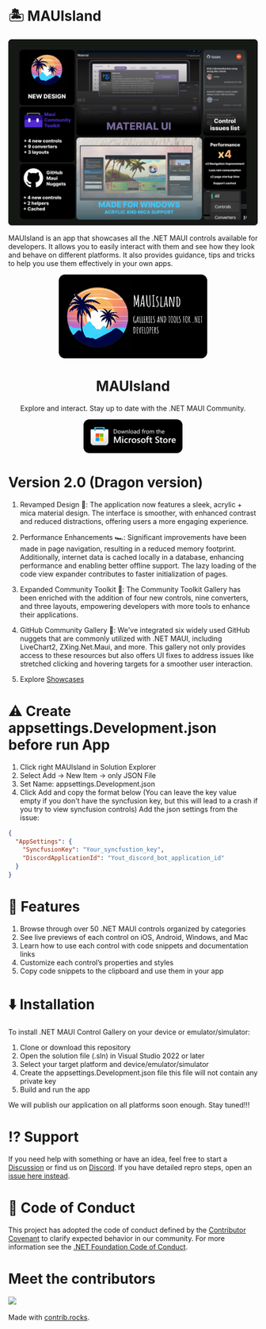 # 🏝️ MAUIsland

![](showcases/version_2.0/summary_slide.png)

MAUIsland is an app that showcases all the .NET MAUI controls available for developers. It allows you to easily interact with them and see how they look and behave on different platforms. It also provides guidance, tips and tricks to help you use them effectively in your own apps. 

<p align="center">
  <img width="300" align="center" src="showcases/version_2.0/MAUIsland_1920x1080.png">
</p>
<h1 align="center">
  MAUIsland
</h1>
<p align="center">
  Explore and interact. Stay up to date with the .NET MAUI Community.
</p>
<p align="center">
  <a href="https://www.microsoft.com/store/productId/9NLQ0J5P471L" target="_blank">
    <img src="showcases/storeBadge.png" width="200" alt="Store link" />
  </a>
</p>

# Version 2.0 (Dragon version)
1. Revamped Design 🎨: The application now features a sleek, acrylic + mica material design. The interface is smoother, with enhanced contrast and reduced distractions, offering users a more engaging experience.

2. Performance Enhancements 🏎️: Significant improvements have been made in page navigation, resulting in a reduced memory footprint. Additionally, internet data is cached locally in a database, enhancing performance and enabling better offline support. The lazy loading of the code view expander contributes to faster initialization of pages.

3. Expanded Community Toolkit 🔨: The Community Toolkit Gallery has been enriched with the addition of four new controls, nine converters, and three layouts, empowering developers with more tools to enhance their applications.

4. GitHub Community Gallery 🤝: We've integrated six widely used GitHub nuggets that are commonly utilized with .NET MAUI, including LiveChart2, ZXing.Net.Maui, and more. This gallery not only provides access to these resources but also offers UI fixes to address issues like stretched clicking and hovering targets for a smoother user interaction.
5. Explore [Showcases](https://github.com/Strypper/mauisland/blob/main/showcases/version_2.0/Contribute.md)

# ⚠️ Create appsettings.Development.json before run App
1. Click right MAUIsland in Solution Explorer
2. Select Add -> New Item -> only JSON File
3. Set Name: appsettings.Development.json
4. Click Add and copy the format below (You can leave the key value empty if you don't have the syncfusion key, but this will lead to a crash if you try to view syncfusion controls)
Add the json settings from the issue:
```json
{
  "AppSettings": {
    "SyncfusionKey": "Your_syncfustion_key",
    "DiscordApplicationId": "Yout_discord_bot_application_id"
  }
}
```

# 🚀 Features

1. Browse through over 50 .NET MAUI controls organized by categories
2. See live previews of each control on iOS, Android, Windows, and Mac
3. Learn how to use each control with code snippets and documentation links
4. Customize each control’s properties and styles
5. Copy code snippets to the clipboard and use them in your app

# ⬇️ Installation
To install .NET MAUI Control Gallery on your device or emulator/simulator:

1. Clone or download this repository
2. Open the solution file (.sln) in Visual Studio 2022 or later
3. Select your target platform and device/emulator/simulator
4. Create the appsettings.Development.json file this file will not contain any private key
5. Build and run the app

We will publish our application on all platforms soon enough. Stay tuned!!!

# ⁉ Support

If you need help with something or have an idea, feel free to start a [Discussion](https://github.com/CommunityToolkit/WindowsCommunityToolkit/discussions) or find us on [Discord](https://discord.gg/edgzveQ9KN). If you have detailed repro steps, open an [issue here instead](https://github.com/Strypper/mauisland/issues/new/choose).

# 📄 Code of Conduct

This project has adopted the code of conduct defined by the [Contributor Covenant](http://contributor-covenant.org/)
to clarify expected behavior in our community.
For more information see the [.NET Foundation Code of Conduct](CODE_OF_CONDUCT.md).

# Meet the contributors
<a href="https://github.com/Strypper/MAUIsland/graphs/contributors">
  <img src="https://contrib.rocks/image?repo=Strypper/MAUIsland" />
</a>

Made with [contrib.rocks](https://contrib.rocks).
